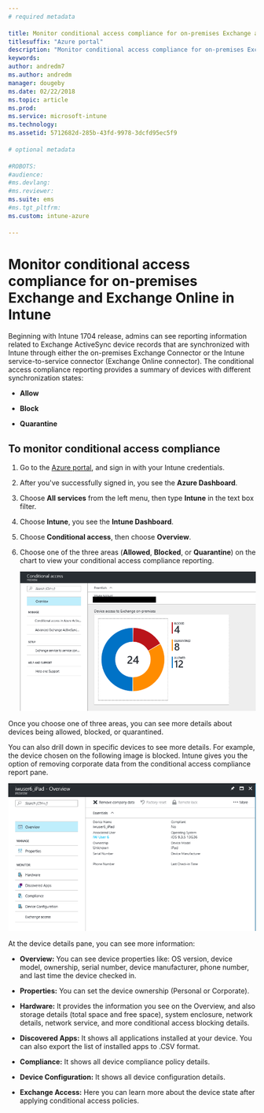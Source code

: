 ```yaml
---
# required metadata

title: Monitor conditional access compliance for on-premises Exchange and Exchange Online
titlesuffix: "Azure portal"
description: "Monitor conditional access compliance for on-premises Exchange and Exchange Online through the Intune Azure portal"
keywords:
author: andredm7
ms.author: andredm
manager: dougeby
ms.date: 02/22/2018
ms.topic: article
ms.prod:
ms.service: microsoft-intune
ms.technology:
ms.assetid: 5712682d-285b-43fd-9978-3dcfd95ec5f9

# optional metadata

#ROBOTS:
#audience:
#ms.devlang:
#ms.reviewer:
ms.suite: ems
#ms.tgt_pltfrm:
ms.custom: intune-azure

---
```


# Monitor conditional access compliance for on-premises Exchange and Exchange Online in Intune

Beginning with Intune 1704 release, admins can see reporting information related to Exchange ActiveSync device records that are synchronized with Intune through either the on-premises Exchange Connector or the Intune service-to-service connector (Exchange Online connector). The conditional access compliance reporting provides a summary of devices with different synchronization states:

-   **Allow**

-   **Block**

-   **Quarantine**

## To monitor conditional access compliance

1.  Go to the [Azure portal](https://portal.azure.com/), and sign in with your Intune credentials.

2.  After you've successfully signed in, you see the **Azure Dashboard**.

3.  Choose **All services** from the left menu, then type **Intune** in the text box filter.

4.  Choose **Intune**, you see the **Intune Dashboard**.

5.  Choose **Conditional access**, then choose **Overview**.

6.  Choose one of the three areas (**Allowed**, **Blocked**, or **Quarantine**) on the chart to view your conditional access compliance reporting.

    ![Conditional Access Dashboard](./media/CA-reporting-intune-1.png)

Once you choose one of three areas, you can see more details about devices being allowed, blocked, or quarantined.

You can also drill down in specific devices to see more details. For example, the device chosen on the following image is blocked. Intune gives you the option of removing corporate data from the conditional access compliance report pane.

![Conditional access device detail reporting](./media/CA-reporting-intune-3.png)

At the device details pane, you can see more information:

-   **Overview:** You can see device properties like: OS version, device model, ownership, serial number, device manufacturer, phone number, and last time the device checked in.

-   **Properties:** You can set the device ownership (Personal or Corporate).

-   **Hardware:** It provides the information you see on the Overview, and also storage details (total space and free space), system enclosure, network details, network service, and more conditional access blocking details.

-   **Discovered Apps:** It shows all applications installed at your device. You can also export the list of installed apps to .CSV format.

-   **Compliance:** It shows all device compliance policy details.

-   **Device Configuration:** It shows all device configuration details.

-   **Exchange Access:** Here you can learn more about the device state after applying conditional access policies.
